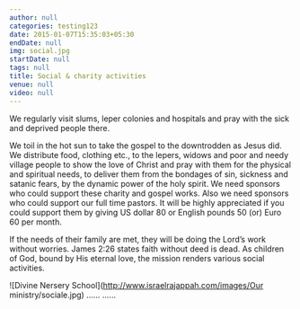 ```yaml
---
author: null
categories: testing123
date: 2015-01-07T15:35:03+05:30
endDate: null
img: social.jpg
startDate: null
tags: null
title: Social & charity activities
venue: null
video: null
---
```


We regularly visit slums, leper colonies and hospitals and pray with the sick and deprived people there. 
<!--more-->
We toil in the hot sun to take the gospel to the downtrodden as Jesus did. We distribute food, clothing etc., to the lepers, widows and poor and needy village people to show the love of Christ and pray with them for the physical and spiritual needs, to deliver them from the bondages of sin, sickness and satanic fears, by the dynamic power of the holy spirit. We need sponsors who could support these charity and gospel works. Also we need sponsors who could support our full time pastors. It will be highly appreciated if you could support them by giving US dollar 80 or English pounds 50 (or) Euro 60 per month. 

If the needs of their family are met, they will be doing the Lord’s work without worries. James 2:26 states faith without deed is dead. As children of God, bound by His eternal love, the mission renders various social activities.   

![Divine Nersery School](http://www.israelrajappah.com/images/Our ministry/sociale.jpg)
......
......